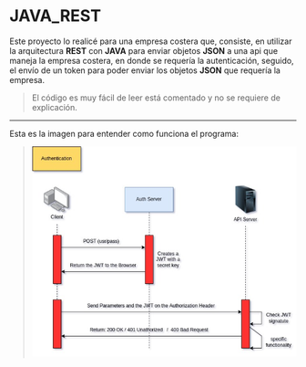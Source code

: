 # JAVA_REST
Este proyecto lo realicé para una empresa costera que, consiste, en utilizar la arquitectura 
**REST** con **JAVA** para enviar objetos **JSON** a una api que maneja la empresa costera,
en donde se requería la autenticación, seguido, el envío de un token para poder enviar los objetos 
**JSON** que requería la empresa.

> El código es muy fácil de leer está comentado y no se requiere de explicación.

-------------------------------------------------------------

Esta es la imagen para entender como funciona el programa:

> ![ENVIO_JSON](https://github.com/Mr-Machine98/JAVA_REST/blob/main/img/REST_JAVA.jpg)

